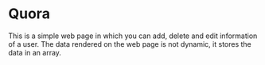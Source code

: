 # Quora
This is a simple web page in which you can add, delete and edit information of a user. The data rendered on the web page is not dynamic, it stores the data in an array. 
